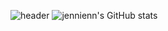 
![header](https://capsule-render.vercel.app/api?type=rounded&color=timeGradient&text=Hi%20there%20👋&animation=twinkling&fontSize=40&fontAlignY=50&fontAlign=50&height=180)
![jennienn's GitHub stats](https://github-readme-stats.vercel.app/api?username=jennienn&show_icons=true&theme=radical)
<!--

**jennienn/jennienn** is a ✨ _special_ ✨ repository because its `README.md` (this file) appears on your GitHub profile.

Here are some ideas to get you started:

- 🔭 I’m currently working on ...
- 🌱 I’m currently learning ...
- 👯 I’m looking to collaborate on ...
- 🤔 I’m looking for help with ...
- 💬 Ask me about ...
- 📫 How to reach me: ...
- 😄 Pronouns: ...
- ⚡ Fun fact: ...
-->
